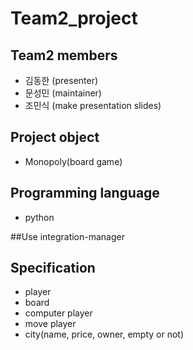 # Team2_project

## Team2 members
 - 김동한 (presenter)
 - 문성민 (maintainer)
 - 조민식 (make presentation slides)

## Project object
 - Monopoly(board game)

## Programming language
 - python

##Use integration-manager
 
## Specification
 - player
 - board
 - computer player
 - move player
 - city(name, price, owner, empty or not)

